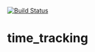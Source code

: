 [![Build Status](https://travis-ci.org/alexey-belov1/time_tracking.svg?branch=main)](https://travis-ci.org/alexey-belov1/time_tracking)

# time_tracking